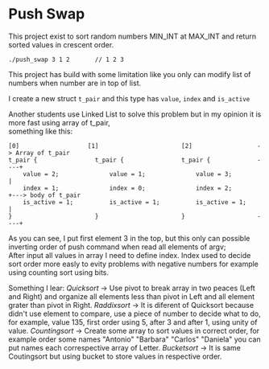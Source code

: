 
# Push Swap

This project exist to sort random numbers MIN_INT at MAX_INT and return sorted values in crescent order.

    ./push_swap 3 1 2       // 1 2 3
    

This project has build with some limitation like you only can modify list of numbers when number are in top of list.

I create a new struct `t_pair` and this type has `value`, `index` and `is_active`

Another students use Linked List to solve this problem but in my opinion it is more fast using array of t_pair,<br/>
something like this:

    [0]                   [1]                       [2]                  -> Array of t_pair
    t_pair {                t_pair {                t_pair {             ----+
        value = 2;              value = 1;              value = 3;           |
        index = 1;              index = 0;              index = 2;           +---> body of t_pair
        is_active = 1;          is_active = 1;          is_active = 1;       |
    }                       }                       }                    ----+


As you can see, I put first element 3 in the top, but this only can possible inverting order of push command when read all elements of argv;<br/>
After input all values in array I need to define index. Index used to decide sort order more easly to evity problems with negative numbers for example using counting sort using bits.

Something I lear:
*Quicksort* -> Use pivot to break array in two peaces (Left and Right) and organize all elements less than pivot in Left and all element grater than pivot in Right.
*Raddixsort* -> It is diferent of Quicksort because didn't use element to compare, use a piece of number to decide what to do, for example, value 135, first order using 5, after 3 and after 1, using unity of value.
*Countingsort* -> Create some array to sort values in correct order, for example order some names "Antonio" "Barbara" "Carlos" "Daniela" you can put names each correspective array of Letter.
*Bucketsort* -> It is same Coutingsort but using bucket to store values in respective order.
